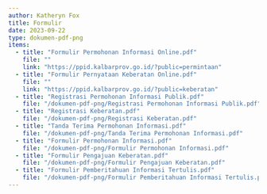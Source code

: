 ```yaml
---
author: Katheryn Fox
title: Formulir
date: 2023-09-22
type: dokumen-pdf-png
items:
  - title: "Formulir Permohonan Informasi Online.pdf"
    file: ""
    link: "https://ppid.kalbarprov.go.id/?public=permintaan"
  - title: "Formulir Pernyataan Keberatan Online.pdf"
    file: ""
    link: "https://ppid.kalbarprov.go.id/?public=keberatan"
  - title: "Registrasi Permohonan Informasi Publik.pdf"
    file: "/dokumen-pdf-png/Registrasi Permohonan Informasi Publik.pdf"
  - title: "Registrasi Keberatan.pdf"
    file: "/dokumen-pdf-png/Registrasi Keberatan.pdf"
  - title: "Tanda Terima Permohonan Informasi.pdf"
    file: "/dokumen-pdf-png/Tanda Terima Permohonan Informasi.pdf"
  - title: "Formulir Permohonan Informasi.pdf"
    file: "/dokumen-pdf-png/Formulir Permohonan Informasi.pdf"
  - title: "Formulir Pengajuan Keberatan.pdf"
    file: "/dokumen-pdf-png/Formulir Pengajuan Keberatan.pdf"
  - title: "Formulir Pemberitahuan Informasi Tertulis.pdf"
    file: "/dokumen-pdf-png/Formulir Pemberitahuan Informasi Tertulis.pdf"
---
```


